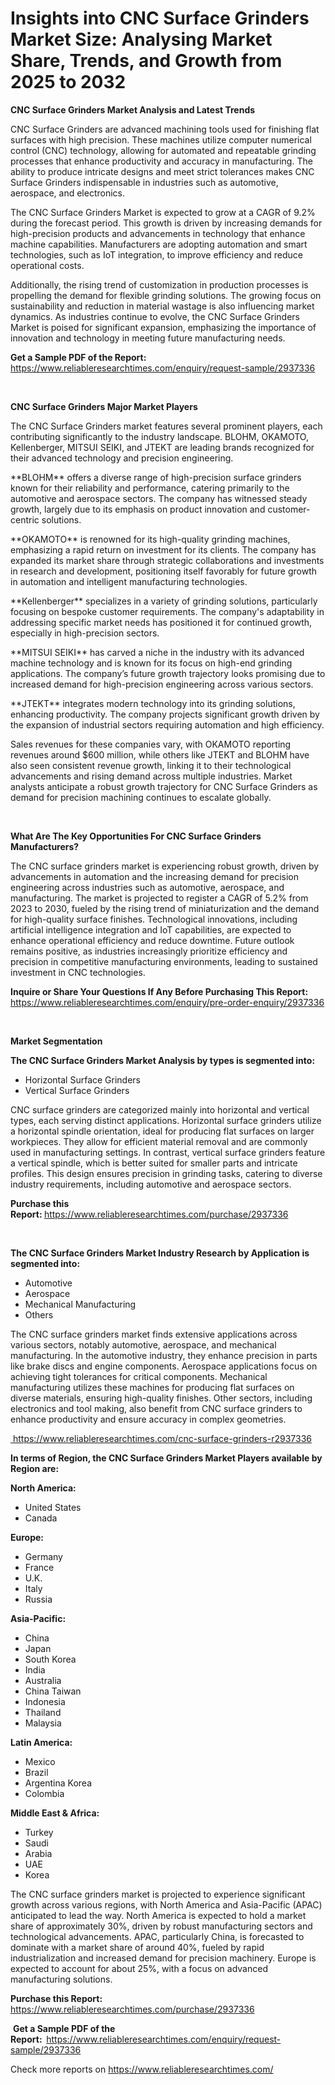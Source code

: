 <p><h1>Insights into CNC Surface Grinders Market Size: Analysing Market Share, Trends, and Growth from 2025 to 2032</h1></p><p><strong>CNC Surface Grinders Market Analysis and Latest Trends</strong></p>
<p><p>CNC Surface Grinders are advanced machining tools used for finishing flat surfaces with high precision. These machines utilize computer numerical control (CNC) technology, allowing for automated and repeatable grinding processes that enhance productivity and accuracy in manufacturing. The ability to produce intricate designs and meet strict tolerances makes CNC Surface Grinders indispensable in industries such as automotive, aerospace, and electronics.</p><p>The CNC Surface Grinders Market is expected to grow at a CAGR of 9.2% during the forecast period. This growth is driven by increasing demands for high-precision products and advancements in technology that enhance machine capabilities. Manufacturers are adopting automation and smart technologies, such as IoT integration, to improve efficiency and reduce operational costs. </p><p>Additionally, the rising trend of customization in production processes is propelling the demand for flexible grinding solutions. The growing focus on sustainability and reduction in material wastage is also influencing market dynamics. As industries continue to evolve, the CNC Surface Grinders Market is poised for significant expansion, emphasizing the importance of innovation and technology in meeting future manufacturing needs.</p></p>
<p><strong>Get a Sample PDF of the Report:&nbsp;</strong> <a href="https://www.reliableresearchtimes.com/enquiry/request-sample/2937336?utm_campaign=3281&utm_medium=2&utm_source=Github&utm_content=ia&utm_term=14032025&utm_id=cnc-surface-grinders">https://www.reliableresearchtimes.com/enquiry/request-sample/2937336</a></p>
<p>&nbsp;</p>
<p><strong>CNC Surface Grinders Major Market Players</strong></p>
<p><p>The CNC Surface Grinders market features several prominent players, each contributing significantly to the industry landscape. BLOHM, OKAMOTO, Kellenberger, MITSUI SEIKI, and JTEKT are leading brands recognized for their advanced technology and precision engineering.</p><p>**BLOHM** offers a diverse range of high-precision surface grinders known for their reliability and performance, catering primarily to the automotive and aerospace sectors. The company has witnessed steady growth, largely due to its emphasis on product innovation and customer-centric solutions.</p><p>**OKAMOTO** is renowned for its high-quality grinding machines, emphasizing a rapid return on investment for its clients. The company has expanded its market share through strategic collaborations and investments in research and development, positioning itself favorably for future growth in automation and intelligent manufacturing technologies.</p><p>**Kellenberger** specializes in a variety of grinding solutions, particularly focusing on bespoke customer requirements. The company's adaptability in addressing specific market needs has positioned it for continued growth, especially in high-precision sectors.</p><p>**MITSUI SEIKI** has carved a niche in the industry with its advanced machine technology and is known for its focus on high-end grinding applications. The company’s future growth trajectory looks promising due to increased demand for high-precision engineering across various sectors.</p><p>**JTEKT** integrates modern technology into its grinding solutions, enhancing productivity. The company projects significant growth driven by the expansion of industrial sectors requiring automation and high efficiency.</p><p>Sales revenues for these companies vary, with OKAMOTO reporting revenues around $600 million, while others like JTEKT and BLOHM have also seen consistent revenue growth, linking it to their technological advancements and rising demand across multiple industries. Market analysts anticipate a robust growth trajectory for CNC Surface Grinders as demand for precision machining continues to escalate globally.</p></p>
<p>&nbsp;</p>
<p><strong>What Are The Key Opportunities For CNC Surface Grinders Manufacturers?</strong></p>
<p><p>The CNC surface grinders market is experiencing robust growth, driven by advancements in automation and the increasing demand for precision engineering across industries such as automotive, aerospace, and manufacturing. The market is projected to register a CAGR of 5.2% from 2023 to 2030, fueled by the rising trend of miniaturization and the demand for high-quality surface finishes. Technological innovations, including artificial intelligence integration and IoT capabilities, are expected to enhance operational efficiency and reduce downtime. Future outlook remains positive, as industries increasingly prioritize efficiency and precision in competitive manufacturing environments, leading to sustained investment in CNC technologies.</p></p>
<p><strong>Inquire or Share Your Questions If Any Before Purchasing This Report:</strong> <a href="https://www.reliableresearchtimes.com/enquiry/pre-order-enquiry/2937336?utm_campaign=3281&utm_medium=2&utm_source=Github&utm_content=ia&utm_term=14032025&utm_id=cnc-surface-grinders">https://www.reliableresearchtimes.com/enquiry/pre-order-enquiry/2937336</a></p>
<p>&nbsp;</p>
<p><strong>Market Segmentation</strong></p>
<p><strong>The CNC Surface Grinders Market Analysis by types is segmented into:</strong></p>
<p><ul><li>Horizontal Surface Grinders</li><li>Vertical Surface Grinders</li></ul></p>
<p><p>CNC surface grinders are categorized mainly into horizontal and vertical types, each serving distinct applications. Horizontal surface grinders utilize a horizontal spindle orientation, ideal for producing flat surfaces on larger workpieces. They allow for efficient material removal and are commonly used in manufacturing settings. In contrast, vertical surface grinders feature a vertical spindle, which is better suited for smaller parts and intricate profiles. This design ensures precision in grinding tasks, catering to diverse industry requirements, including automotive and aerospace sectors.</p></p>
<p><strong>Purchase this Report:&nbsp;</strong><a href="https://www.reliableresearchtimes.com/purchase/2937336?utm_campaign=3281&utm_medium=2&utm_source=Github&utm_content=ia&utm_term=14032025&utm_id=cnc-surface-grinders">https://www.reliableresearchtimes.com/purchase/2937336</a></p>
<p>&nbsp;</p>
<p><strong>The CNC Surface Grinders Market Industry Research by Application is segmented into:</strong></p>
<p><ul><li>Automotive</li><li>Aerospace</li><li>Mechanical Manufacturing</li><li>Others</li></ul></p>
<p><p>The CNC surface grinders market finds extensive applications across various sectors, notably automotive, aerospace, and mechanical manufacturing. In the automotive industry, they enhance precision in parts like brake discs and engine components. Aerospace applications focus on achieving tight tolerances for critical components. Mechanical manufacturing utilizes these machines for producing flat surfaces on diverse materials, ensuring high-quality finishes. Other sectors, including electronics and tool making, also benefit from CNC surface grinders to enhance productivity and ensure accuracy in complex geometries.</p></p>
<p><a href="https://www.reliableresearchtimes.com/cnc-surface-grinders-r2937336?utm_campaign=3281&utm_medium=2&utm_source=Github&utm_content=ia&utm_term=14032025&utm_id=cnc-surface-grinders">&nbsp;https://www.reliableresearchtimes.com/cnc-surface-grinders-r2937336</a></p>
<p><strong>In terms of Region, the CNC Surface Grinders Market Players available by Region are:</strong></p>
<p>
    <p> <strong> North America: </strong>
        <ul>
            <li>United States</li>
            <li>Canada</li>
        </ul>
        </p> 
    <p> <strong> Europe: </strong>
        <ul>
            <li>Germany</li>
            <li>France</li>
            <li>U.K.</li>
            <li>Italy</li>
            <li>Russia</li>
        </ul>
        </p> 
    <p> <strong> Asia-Pacific: </strong>
        <ul>
            <li>China</li>
            <li>Japan</li>
            <li>South Korea</li>
            <li>India</li>
            <li>Australia</li>
            <li>China Taiwan</li>
            <li>Indonesia</li>
            <li>Thailand</li>
            <li>Malaysia</li>
        </ul>
        </p> 
    <p> <strong> Latin America: </strong>
        <ul>
            <li>Mexico</li>
            <li>Brazil</li>
            <li>Argentina Korea</li>
            <li>Colombia</li>
        </ul>
        </p> 
    <p> <strong> Middle East & Africa: </strong>
        <ul>
            <li>Turkey</li>
            <li>Saudi</li>
            <li>Arabia</li>
            <li>UAE</li>
            <li>Korea</li>
        </ul>
    </p>
    </p>
<p><p>The CNC surface grinders market is projected to experience significant growth across various regions, with North America and Asia-Pacific (APAC) anticipated to lead the way. North America is expected to hold a market share of approximately 30%, driven by robust manufacturing sectors and technological advancements. APAC, particularly China, is forecasted to dominate with a market share of around 40%, fueled by rapid industrialization and increased demand for precision machinery. Europe is expected to account for about 25%, with a focus on advanced manufacturing solutions.</p></p>
<p><strong>Purchase this Report: </strong><a href="https://www.reliableresearchtimes.com/purchase/2937336?utm_campaign=3281&utm_medium=2&utm_source=Github&utm_content=ia&utm_term=14032025&utm_id=cnc-surface-grinders">https://www.reliableresearchtimes.com/purchase/2937336</a></p>
<p>&nbsp;<strong>Get a Sample PDF of the Report:&nbsp;&nbsp;</strong><a href="https://www.reliableresearchtimes.com/enquiry/request-sample/2937336?utm_campaign=3281&utm_medium=2&utm_source=Github&utm_content=ia&utm_term=14032025&utm_id=cnc-surface-grinders">https://www.reliableresearchtimes.com/enquiry/request-sample/2937336</a></p>
<p><strong></strong></p>
<p>Check more reports on <a href="https://www.reliableresearchtimes.com/?utm_campaign=3281&utm_medium=2&utm_source=Github&utm_content=ia&utm_term=14032025&utm_id=cnc-surface-grinders">https://www.reliableresearchtimes.com/</a></p>